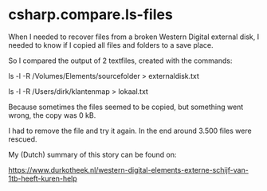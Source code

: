 # csharp.compare.ls-files

When I needed to recover files from a broken Western Digital external disk, I needed to know if I copied all files and folders to a save place.

So I compared the output of 2 textfiles, created with the commands:

ls -l -R /Volumes/Elements/sourcefolder > externaldisk.txt

ls -l -R /Users/dirk/klantenmap > lokaal.txt

Because sometimes the files seemed to be copied, but something went wrong, the copy was 0 kB.

I had to remove the file and try it again. In the end around 3.500 files were rescued.

My (Dutch) summary of this story can be found on:

https://www.durkotheek.nl/western-digital-elements-externe-schijf-van-1tb-heeft-kuren-help
